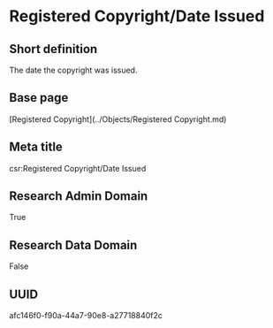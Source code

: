 # Registered Copyright/Date Issued
## Short definition
The date the copyright was issued.
## Base page
[Registered Copyright](../Objects/Registered Copyright.md)
## Meta title
csr:Registered Copyright/Date Issued
## Research Admin Domain
True
## Research Data Domain
False
## UUID
afc146f0-f90a-44a7-90e8-a27718840f2c
